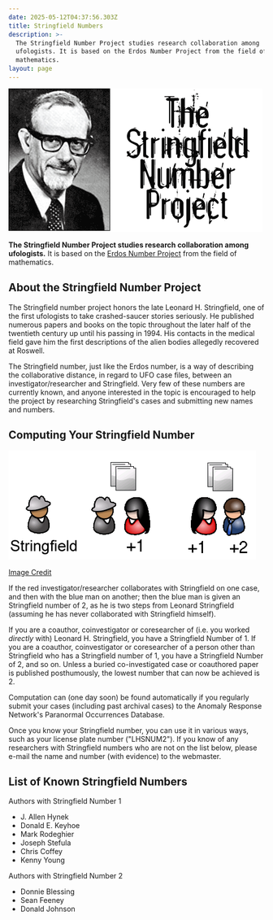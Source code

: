 ```yaml
---
date: 2025-05-12T04:37:56.303Z
title: Stringfield Numbers
description: >-
  The Stringfield Number Project studies research collaboration among
  ufologists. It is based on the Erdos Number Project from the field of
  mathematics.
layout: page
---
```

<img alt="Stringfield Number Project" class="centerpic" src="/assets/img/stringfieldnumber.gif" width="500px" height="282px" />

**The Stringfield Number Project studies research collaboration among ufologists.** It is based on the [Erdos Number Project](http://www.oakland.edu/enp/) from the field of mathematics.

About the Stringfield Number Project
------------------------------------

The Stringfield number project honors the late Leonard H. Stringfield, one of the first ufologists to take crashed-saucer stories seriously. He published numerous papers and books on the topic throughout the later half of the twentieth century up until his passing in 1994. His contacts in the medical field gave him the first descriptions of the alien bodies allegedly recovered at Roswell.

The Stringfield number, just like the Erdos number, is a way of describing the collaborative distance, in regard to UFO case files, between an investigator/researcher and Stringfield. Very few of these numbers are currently known, and anyone interested in the topic is encouraged to help the project by researching Stringfield's cases and submitting new names and numbers.

Computing Your Stringfield Number
---------------------------------

<img alt="Computing Stringfield Numbers" class="centerpic" src="/assets/img/stringfieldnumber.png" width="487" height="214" />

[Image Credit](http://en.wikipedia.org/wiki/Image:Erdosnumber.png "Wikipedia Commons Image")

If the red investigator/researcher collaborates with Stringfield on one case, and then with the blue man on another; then the blue man is given an Stringfield number of 2, as he is two steps from Leonard Stringfield (assuming he has never collaborated with Stringfield himself).

If you are a coauthor, coinvestigator or coresearcher of (i.e. you worked _directly_ with) Leonard H. Stringfield, you have a Stringfield Number of 1. If you are a coauthor, coinvestigator or coresearcher of a person other than Stringfield who has a Stringfield number of 1, you have a Stringfield Number of 2, and so on. Unless a buried co-investigated case or coauthored paper is published posthumously, the lowest number that can now be achieved is 2.

Computation can (one day soon) be found automatically if you regularly submit your cases (including past archival cases) to the Anomaly Response Network's Paranormal Occurrences Database.

Once you know your Stringfield number, you can use it in various ways, such as your license plate number ("LHSNUM2"). If you know of any researchers with Stringfield numbers who are not on the list below, please e-mail the name and number (with evidence) to the webmaster.

List of Known Stringfield Numbers
---------------------------------

Authors with Stringfield Number 1

*   J. Allen Hynek
*   Donald E. Keyhoe
*   Mark Rodeghier
*   Joseph Stefula
*   Chris Coffey
*   Kenny Young

Authors with Stringfield Number 2

*   Donnie Blessing
*   Sean Feeney
*   Donald Johnson